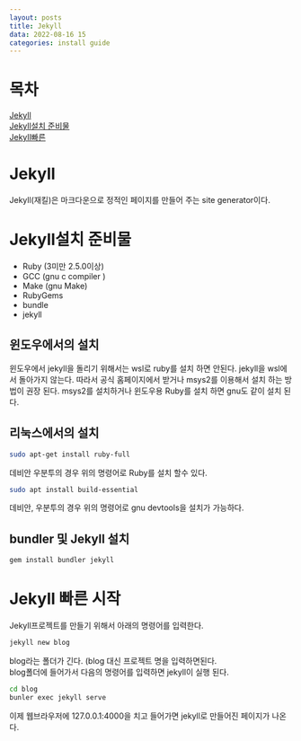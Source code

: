 ```yaml
---
layout: posts
title: Jekyll 
data: 2022-08-16 15
categories: install guide
---
```

# 목차
  
[Jekyll](#jekyll)  
[Jekyll설치 준비물](#jekyll설치-준비물)  
[Jekyll빠른](#jekyll-빠른-시작)   

  

# Jekyll
Jekyll(재킬)은 마크다운으로 정적인 페이지를 만들어 주는 site generator이다.


# Jekyll설치 준비물
* Ruby (3미만 2.5.0이상)
* GCC (gnu c compiler )
* Make (gnu Make)
* RubyGems 
* bundle
* jekyll 


## 윈도우에서의 설치
윈도우에서 jekyll을 돌리기 위해서는 wsl로 ruby를 설치 하면 안된다. jekyll을 wsl에서 돌아가지 않는다. 따라서 공식 홈페이지에서 받거나 msys2를 이용해서 설치 하는 방법이 권장 된다.  msys2를 설치하거나 윈도우용 Ruby를 설치 하면 gnu도 같이 설치 된다.
## 리눅스에서의 설치
```bash
sudo apt-get install ruby-full
```
데비안 우분투의 경우 위의 명령어로 Ruby를 설치 할수 있다.  

```bash
sudo apt install build-essential 
```
데비안, 우분투의 경우 위의 명령어로 gnu devtools을 설치가 가능하다.

## bundler 및 Jekyll 설치 
```bash
gem install bundler jekyll
```


# Jekyll 빠른 시작
Jekyll프로젝트를 만들기 위해서 아래의 명령어를 입력한다.  

```bash
jekyll new blog
```
 
blog라는 폴더가 긴다. (blog 대신 프로젝트 명을 입력하면된다.  
blog폴더에 들어가서 다음의 명령어를 입력하면 jekyll이 실행 된다. 
```bash
cd blog
bunler exec jekyll serve
```

이제 웹브라우저에 127.0.0.1:4000을 치고 들어가면 jekyll로 만들어진 페이지가 나온다.
